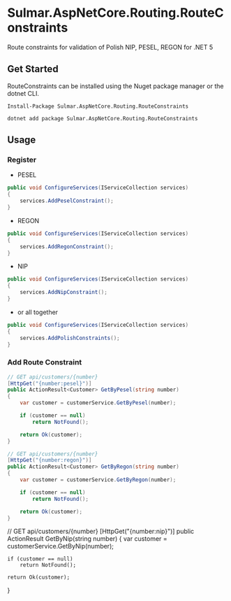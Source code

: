 # Sulmar.AspNetCore.Routing.RouteConstraints
Route constraints for validation of Polish NIP, PESEL, REGON for .NET 5

## Get Started
RouteConstraints can be installed using the Nuget package manager or the dotnet CLI.

~~~ 
Install-Package Sulmar.AspNetCore.Routing.RouteConstraints
~~~

~~~ 
dotnet add package Sulmar.AspNetCore.Routing.RouteConstraints
~~~

## Usage

### Register

- PESEL
~~~ csharp
public void ConfigureServices(IServiceCollection services)
{
    services.AddPeselConstraint();    
}
~~~

- REGON
~~~ csharp
public void ConfigureServices(IServiceCollection services)
{
    services.AddRegonConstraint();    
}
~~~

- NIP

~~~ csharp
public void ConfigureServices(IServiceCollection services)
{
    services.AddNipConstraint();    
}
~~~

- or all together 
~~~ csharp
public void ConfigureServices(IServiceCollection services)
{
    services.AddPolishConstraints();    
}
~~~

### Add Route Constraint

~~~ csharp
// GET api/customers/{number}
[HttpGet("{number:pesel}")]
public ActionResult<Customer> GetByPesel(string number)
{
    var customer = customerService.GetByPesel(number);

    if (customer == null)
        return NotFound();

    return Ok(customer);
}
~~~

~~~ csharp
// GET api/customers/{number}
[HttpGet("{number:regon}")]
public ActionResult<Customer> GetByRegon(string number)
{
    var customer = customerService.GetByRegon(number);

    if (customer == null)
        return NotFound();

    return Ok(customer);
}
~~~

// GET api/customers/{number}
[HttpGet("{number:nip}")]
public ActionResult<Customer> GetByNip(string number)
{
    var customer = customerService.GetByNip(number);

    if (customer == null)
        return NotFound();

    return Ok(customer);
}
~~~


